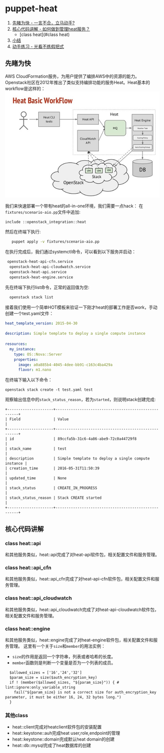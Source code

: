 # puppet-heat

1. [先睹为快 - 一言不合，立马动手?](#先睹为快)
2. [核心代码讲解 - 如何做到管理heat服务？](#核心代码讲解)
    - [class heat](#class heat)
3. [小结](##小结)
4. [动手练习 - 光看不练假把式](##动手练习)

## 先睹为快

AWS CloudFormation服务，为用户提供了编排AWS中的资源的能力。Openstack社区在2012年推出了类似支持编排功能的服务Heat。Heat基本的workflow是这样的：
![](../images/heat.png)

我们来快速部署一个带有heat的all-in-one环境，我们需要一点hack：
在`fixtures/scenario-aio.pp`文件中追加:
```puppet
include ::openstack_integration::heat
```
然后在终端下执行:
```bash
   puppet apply -v fixtures/scenario-aio.pp
```
在执行完成后，我们通过systemctl命令，可以看到以下服务并启动：
```bash
 openstack-heat-api-cfn.service                                                                                 loaded    active   running   Openstack Heat CFN-compatible API Service
  openstack-heat-api-cloudwatch.service                                                                          loaded    active   running   OpenStack Heat CloudWatch API Service
  openstack-heat-api.service                                                                                     loaded    active   running   OpenStack Heat API Service
  openstack-heat-engine.service                                                                                  loaded    active   running   Openstack Heat Engine Service
  ```

先在终端下执行list命令，正常的返回值为空:
```bash
  openstack stack list
```

接着我们使用一个简单HOT模板来验证一下刚才heat的部署工作是否work，手动创建一个test.yaml文件：

```yaml
heat_template_version: 2015-04-30

description: Simple template to deploy a single compute instance

resources:
  my_instance:
    type: OS::Nova::Server
    properties:
      image: a0a885b4-4045-4dee-bb91-c163c4ba429a
      flavor: m1.nano
```

在终端下输入以下命令：
```
openstack stack create -t test.yaml test
```
观察输出信息中的`stack_status_reason`，若为`started`，则说明stack创建完成:
```
+---------------------+-----------------------------------------------------+
| Field               | Value                                               |
+---------------------+-----------------------------------------------------+
| id                  | 89ccfa5b-31c6-4a86-abe9-72c0a44729f8                |
| stack_name          | test                                                |
| description         | Simple template to deploy a single compute instance |
| creation_time       | 2016-05-31T11:50:39                                 |
| updated_time        | None                                                |
| stack_status        | CREATE_IN_PROGRESS                                  |
| stack_status_reason | Stack CREATE started                                |
+---------------------+-----------------------------------------------------+
```
  
## 核心代码讲解

### class heat::api
和其他服务类似，heat::api完成了对heat-api软件包，相关配置文件和服务管理。
   
### class heat::api_cfn
和其他服务类似，heat::api_cfn完成了对heat-api-cfn软件包，相关配置文件和服务管理。

### class heat::api_cloudwatch

和其他服务类似，heat::api_cloudwatch完成了对heat-api-cloudwatch软件包，相关配置文件和服务管理。

   
### class heat::engine 
和其他服务类似，heat::engine完成了对heat-engine软件包，相关配置文件和服务管理。
这里有一个关于`size`和`member`的用法实例：
 - `size`的作用是返回一个字符串，列表或者哈希的长度。
 - `member`函数则是判断一个变量是否为一个列表的成员。

```puppet
  $allowed_sizes = ['16','24','32']
  $param_size = size($auth_encryption_key)
  if ! (member($allowed_sizes, "${param_size}")) { # lint:ignore:only_variable_string
    fail("${param_size} is not a correct size for auth_encryption_key parameter, it must be either 16, 24, 32 bytes long.")
  }
```
### 其他class
   - heat::client完成对heatclient软件包的安装配置
   - heat::keystone::auh完成heat user,role,endpoint的管理
   - heat::keystone::domain完成默认heat domain的创建
   - heat::db::mysql完成了heat数据库的创建

##
